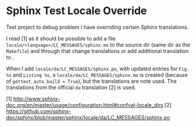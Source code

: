 # Sphinx Test Locale Override

Test project to debug problem I have overriding certain Sphinx translations.

I read [1] as it should be possible to add a file ``locale/<language>/LC_MESSAGES/sphinx.mo`` to the source dir (same dir as the ``Makefile``) and through that change translations or add additional translation to <language>. 

When I add ``locale/da/LC_MESSAGES/sphinx.po``, with updated entries for ``Fig. %s`` and ``Listing %s``, a ``locale/da/LC_MESSAGES/sphinx.mo`` is created (because of ``gettext_auto_build = True``), but the translations are note used. The translations from the official ``da`` translation [2] is used.

[1] http://www.sphinx-doc.org/en/master/usage/configuration.html#confval-locale_dirs
[2] https://github.com/sphinx-doc/sphinx/blob/master/sphinx/locale/da/LC_MESSAGES/sphinx.po
